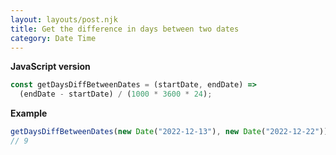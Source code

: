 ```yaml
---
layout: layouts/post.njk
title: Get the difference in days between two dates
category: Date Time
---
```


**JavaScript version**

```js
const getDaysDiffBetweenDates = (startDate, endDate) =>
  (endDate - startDate) / (1000 * 3600 * 24);
```

**Example**

```js
getDaysDiffBetweenDates(new Date("2022-12-13"), new Date("2022-12-22"));
// 9
```
